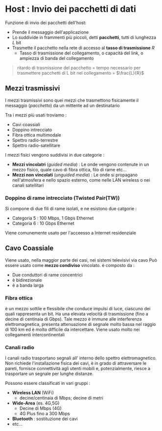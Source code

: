 # Host : Invio dei pacchetti di dati

Funzione di invio dei pacchetti dell'host:

- Prende il messaggio dell'applicazione
- Lo suddivide in frammenti più piccoli, detti **pacchetti**, tutti di lunghezza $L$ bit
- Trasmette il pacchetto nella rete di accesso al **tasso di trasmissione** $R$
	- Tasso di trasmissione del collegamento, o capacità del link, o ampiezza di banda del collegamento

>ritardo di trasmissione del pacchetto = tempo necessario per trasmettere
>pacchetti di L bit nel collegamento = $\frac{L}{R}$
## Mezzi trasmissivi

I mezzi trasmissivi sono quei mezzi che trasmettono fisicamente il messaggio (*pacchetto*) da un mittente ad un destinatario

Tra i mezzi più usati troviamo :
- Cavi coassiali
- Doppino intrecciato
- Fibra ottica multimodale
- Spettro radio-terrestre
- Spettro radio-satellitare

I mezzi fisici vengono suddivisi in due categorie :
- **Mezzi vincolatri** (*guided media*) : Le onde vengono contenute in un mezzo fisico, quale cavo di fibra ottica, filo di rame etc...
- **Mezzi non vincolati** (*unguided media*) : Le onde si propagano nell'atmosfera e nello spazio esterno, come nelle LAN wireless o nei canali satellitari

### Doppino di rame intrecciato (Twisted Pair(TW))

Si compone di due fili di rame isolati, e ne esistono due catgorie :
- Categoria 5 : 100 Mbps, 1 Gbps Ethernet
- Categoria 6 : 10 Gbps Ethernet

Viene comunemente usato per l'acceesso a Internet residenziale
## Cavo Coassiale

Viene usato, nella maggior parte dei casi, nei sistemi televisivi via cavo
Può essere usato come **mezzo condiviso** vincolato.
è composto da :

- Due conduttori di rame concentrici
- è bidirezionale
- è a banda larga
### Fibra ottica

è un mezzo sottile e flessibile che conduce impulsi di luce, ciascuno dei quali rappresenta un bit.
Ha una elevata velocità di trasmissione (fino a decine di centinaia di Gbps).
Tale mezzo è immune alle interferenza elettromagnetica, presenta attenuazione di segnale molto bassa nel raggio di 100 km ed è molto difficile da intercettare.
Viene usato molto nei collegamenti intercontinentali
### Canali radio

I canali radio trasportano segnali all' interno dello spettro elettromagnetico.
Non richiede l'installazione fisica dei cavi, è in grado di attraversare le pareti, fornisce connettività agli utenti mobili e, potenzialmente, riesce a trasportare un segnale per lunghe distanze.

Possono essere classificati in vari gruppi :

- **Wireless LAN** (WiFi)
	- decine/centinaia di Mbps; decine di metri
- **Wide-Area** (es. 4G,5G)
	- Decine di Mbps (4G)
	- 4G Plus fino a 300 Mbps
- **Bluetooth** : sostituzione dei cavi
- etc...